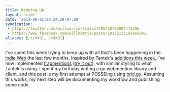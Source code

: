 ```yaml
---
title: Keeping Up
layout: aside
date: '2014-08-01T20:24:28-07:00'
syndication:
 - https://twitter.com/willnorris/status/495410703004471296
 - https://www.facebook.com/willnorris/posts/10152133143666841
aliases: [/t/4XQ1, /t4XQ1]
---
```

I've spent this week trying to keep up with all that's been happening in the [Indie Web][] the last few months.
Inspired by Tantek's [additions this week][], I've now implemented [fragmentions][] ([try it out][]), with similar
styling to what Tantek is using.  I spent my birthday writing a go webmention library and client, and this post is my
first attempt at POSSEing using [brid.gy][].  Assuming this works, my next step will be documenting my workflow and
publishing some code.

[Indie Web]: https://indieweb.org/
[additions this week]: http://tantek.com/2014/207/t2/deploy-fragmention-indieweb-showdonttell
[fragmentions]: https://indieweb.org/fragmention
[try it out]: /2014/07/webfinger-with-static-files-nginx##content+negotiation
[brid.gy]: https://www.brid.gy/
